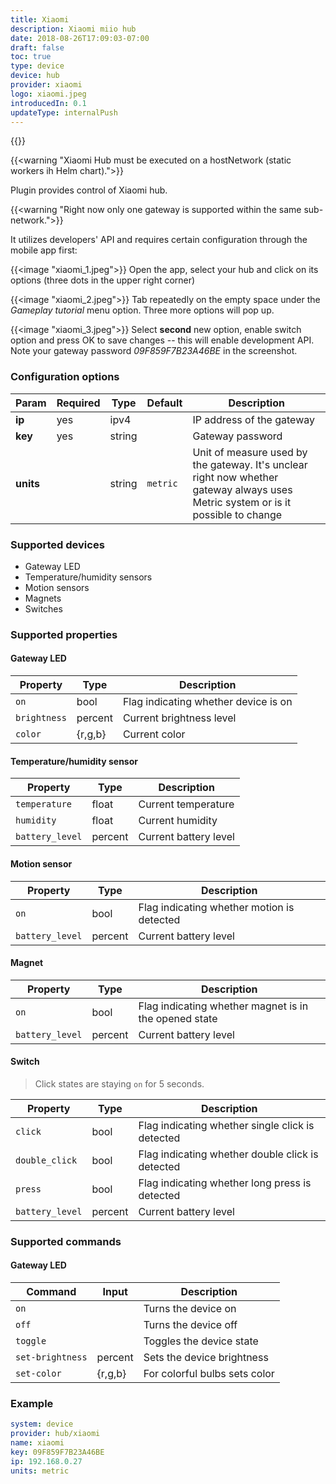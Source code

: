 ```yaml
---
title: Xiaomi
description: Xiaomi miio hub
date: 2018-08-26T17:09:03-07:00
draft: false
toc: true
type: device
device: hub
provider: xiaomi
logo: xiaomi.jpeg
introducedIn: 0.1
updateType: internalPush
---
```

{{<device>}}

{{<warning "Xiaomi Hub must be executed on a hostNetwork (static workers ih Helm chart).">}}

Plugin provides control of Xiaomi hub. 

{{<warning "Right now only one gateway is supported within the same sub-network.">}}

It utilizes developers' API and requires certain configuration through the mobile app first:

{{<image "xiaomi_1.jpeg">}}
Open the app, select your hub and click on its options (three dots in the upper right corner)

{{<image "xiaomi_2.jpeg">}}
Tab repeatedly on the empty space under the *Gameplay tutorial* menu option. Three more options will pop up. 

{{<image "xiaomi_3.jpeg">}}
Select **second** new option, enable switch option and press OK to save changes -- this will enable development API. Note your gateway password *09F859F7B23A46BE* in the screenshot.

### Configuration options

| Param | Required | Type | Default | Description |
|-------|----------|------|---------|-------------|
| **ip** | yes | ipv4 || IP address of the gateway |
| **key** | yes | string || Gateway password |
| **units** || string | `metric` | Unit of measure used by the gateway. It's unclear right now whether gateway always uses Metric system or is it possible to change |

### Supported devices

* Gateway LED
* Temperature/humidity sensors
* Motion sensors
* Magnets
* Switches 

### Supported properties

#### Gateway LED

| Property | Type | Description |
|----------|------|-------------|
| `on` | bool | Flag indicating whether device is on |
| `brightness` | percent | Current brightness level | 
| `color` | {r,g,b} | Current color |

#### Temperature/humidity sensor

| Property | Type | Description |
|----------|------|-------------|
| `temperature` | float | Current temperature | 
| `humidity` | float | Current humidity |
| `battery_level` | percent | Current battery level |

#### Motion sensor 

| Property | Type | Description |
|----------|------|-------------|
| `on` | bool | Flag indicating whether motion is detected |
| `battery_level` | percent | Current battery level |

#### Magnet

| Property | Type | Description |
|----------|------|-------------|
| `on` | bool | Flag indicating whether magnet is in the opened state |
| `battery_level` | percent | Current battery level |

#### Switch

> Click states are staying `on` for 5 seconds.

| Property | Type | Description |
|----------|------|-------------|
| `click` | bool | Flag indicating whether single click is detected |
| `double_click` | bool | Flag indicating whether double click is detected |
| `press` | bool | Flag indicating whether long press is detected |
| `battery_level` | percent | Current battery level |


### Supported commands

#### Gateway LED

| Command | Input | Description |
| --------|-------|-------------|
| `on` || Turns the device on |
| `off` || Turns the device off |
| `toggle` || Toggles the device state | 
| `set-brightness` | percent | Sets the device brightness |
| `set-color` | {r,g,b} | For colorful bulbs sets color | 

### Example

```yaml
system: device
provider: hub/xiaomi
name: xiaomi
key: 09F859F7B23A46BE
ip: 192.168.0.27
units: metric
```